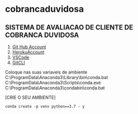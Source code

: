 # cobrancaduvidosa


## SISTEMA DE AVALIACAO DE CLIENTE DE COBRANCA DUVIDOSA

1. [Git Hub Account](https://github.com)
2. [HerokuAccount](https://heroku.com)
3. [VSCode](https://code.visualstudio.com)
4. [GitCLI](https://git-scm.com/book/en/v2/Getting-Started-The-Command-Line)



Coloque nas suas variaveis de ambiente
C:\ProgramData\Anaconda3\Library\bin\conda.bat
C:\ProgramData\Anaconda3\Scripts\conda.exe
C:\ProgramData\Anaconda3\condabin\conda.bat

[CRIE O SEU AMBIENTE]

````
conda create -p venv python==3.7 - y
````
